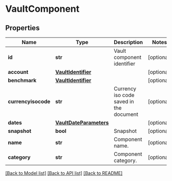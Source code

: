 # VaultComponent


## Properties
Name | Type | Description | Notes
------------ | ------------- | ------------- | -------------
**id** | **str** | Vault component identifier | [optional] 
**account** | [**VaultIdentifier**](VaultIdentifier.md) |  | [optional] 
**benchmark** | [**VaultIdentifier**](VaultIdentifier.md) |  | [optional] 
**currencyisocode** | **str** | Currency iso code saved in the document | [optional] 
**dates** | [**VaultDateParameters**](VaultDateParameters.md) |  | [optional] 
**snapshot** | **bool** | Snapshot | [optional] 
**name** | **str** | Component name. | [optional] 
**category** | **str** | Component category. | [optional] 

[[Back to Model list]](../README.md#documentation-for-models) [[Back to API list]](../README.md#documentation-for-api-endpoints) [[Back to README]](../README.md)


